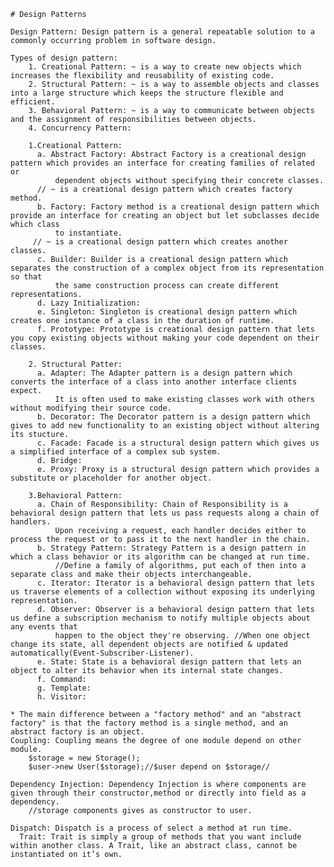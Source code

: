     # Design Patterns
    
    Design Pattern: Design pattern is a general repeatable solution to a commonly occurring problem in software design.
    
    Types of design pattern:
        1. Creational Pattern: ~ is a way to create new objects which increases the flexibility and reusability of existing code.
        2. Structural Pattern: ~ is a way to assemble objects and classes into a large structure which keeps the structure flexible and efficient.
        3. Behavioral Pattern: ~ is a way to communicate between objects and the assignment of responsibilities between objects.
        4. Concurrency Pattern:
      
        1.Creational Pattern:
          a. Abstract Factory: Abstract Factory is a creational design pattern which provides an interface for creating families of related or 
              dependent objects without specifying their concrete classes.
	      // ~ is a creational design pattern which creates factory method.
          b. Factory: Factory method is a creational design pattern which provide an interface for creating an object but let subclasses decide which class
              to instantiate.
	     // ~ is a creational design pattern which creates another classes.
          c. Builder: Builder is a creational design pattern which separates the construction of a complex object from its representation so that 
              the same construction process can create different representations.
          d. Lazy Initialization:
          e. Singleton: Singleton is creational design pattern which creates one instance of a class in the duration of runtime.
          f. Prototype: Prototype is creational design pattern that lets you copy existing objects without making your code dependent on their classes.
      
        2. Structural Patter:
          a. Adapter: The Adapter pattern is a design pattern which converts the interface of a class into another interface clients expect.
              It is often used to make existing classes work with others without modifying their source code.
          b. Decorator: The Decorator pattern is a design pattern which gives to add new functionality to an existing object without altering its stucture.
          c. Facade: Facade is a structural design pattern which gives us a simplified interface of a complex sub system.
          d. Bridge: 
          e. Proxy: Proxy is a structural design pattern which provides a substitute or placeholder for another object.
          
        3.Behavioral Pattern: 
          a. Chain of Responsibility: Chain of Responsibility is a behavioral design pattern that lets us pass requests along a chain of handlers.
              Upon receiving a request, each handler decides either to process the request or to pass it to the next handler in the chain.
          b. Strategy Pattern: Strategy Pattern is a design pattern in which a class behavior or its algorithm can be changed at run time.
              //Define a family of algorithms, put each of then into a separate class and make their objects interchangeable.
          c. Iterator: Iterator is a behavioral design pattern that lets us traverse elements of a collection without exposing its underlying representation.
          d. Observer: Observer is a behavioral design pattern that lets us define a subscription mechanism to notify multiple objects about any events that
              happen to the object they're observing. //When one object change its state, all dependent objects are notified & updated automatically(Event-Subscriber-Listener).
          e. State: State is a behavioral design pattern that lets an object to alter its behavior when its internal state changes.
          f. Command: 
          g. Template:
          h. Visitor: 
          
    * The main difference between a "factory method" and an "abstract factory" is that the factory method is a single method, and an abstract factory is an object.    
    Coupling: Coupling means the degree of one module depend on other module.
      	$storage = new Storage();
      	$user->new User($storage);//$user depend on $storage//
      	
    Dependency Injection: Dependency Injection is where components are given through their constructor,method or directly into field as a dependency.
      	//storage components gives as constructor to user. 
	
    Dispatch: Dispatch is a process of select a method at run time.
	  Trait: Trait is simply a group of methods that you want include within another class. A Trait, like an abstract class, cannot be instantiated on it’s own.
